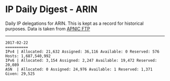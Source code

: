 # IP Daily Digest - ARIN 

Daily IP delegations for ARIN. This is kept as a record for historical purposes. Data is taken from [APNIC FTP](https://ftp.apnic.net/)

---

```
2017-02-22
==========
IPv4 | Allocated: 21,632 Assigned: 36,116 Available: 0 Reserved: 576 Hosts: 1,687,540,992
IPv6 | Allocated: 3,154 Assigned: 2,247 Available: 19,472 Reserved: 20,089
ASN  | Allocated: 0 Assigned: 24,976 Available: 1 Reserved: 1,371 Given: 29,525
```
